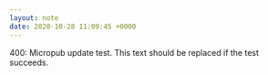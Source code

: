 ```yaml
---
layout: note
date: 2020-10-28 11:09:45 +0000
---
```


400: Micropub update test. This text should be replaced if the test succeeds.
